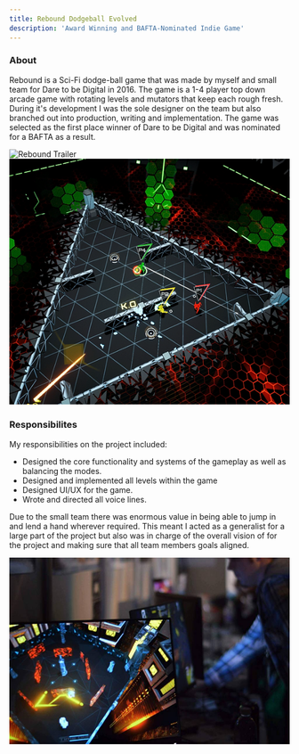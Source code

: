 ```yaml
---
title: Rebound Dodgeball Evolved
description: 'Award Winning and BAFTA-Nominated Indie Game'
---
```


### About

Rebound is a Sci-Fi dodge-ball game that was made by myself and small team for Dare to be Digital in 2016. The game is a 1-4 player top down arcade game with rotating levels and mutators that keep each rough fresh. During it's development I was the sole designer on the team but also branched out into production, writing and implementation. The game was selected as the first place winner of Dare to be Digital and was nominated for a BAFTA as a result.

![Rebound Trailer](https://www.youtube.com/watch?v=YH5oCHWW4tk)
![Midgame](./Rebound_1.jpg)

### Responsibilites

My responsibilities on the project included:
- Designed the core functionality and systems of the gameplay as well as balancing the modes.
- Designed and implemented all levels within the game 
- Designed UI/UX for the game.
- Wrote and directed all voice lines.

Due to the small team there was enormous value in being able to jump in and lend a hand wherever required. This meant I acted as a generalist for a large part of the project but also was in charge of the overall vision of for the project and making sure that all team members goals aligned.

![Rezonate Showcase](./Rebound_2.jpg)


